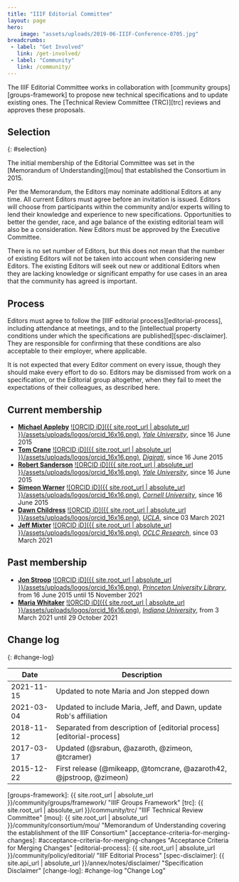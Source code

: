 ```yaml
---
title: "IIIF Editorial Committee"
layout: page
hero:
    image: "assets/uploads/2019-06-IIIF-Conference-0705.jpg"
breadcrumbs:
 - label: "Get Involved"
   link: /get-involved/
 - label: "Community"
   link: /community/
---
```


The IIIF Editorial Committee works in collaboration with [community groups][groups-framework] to propose new technical specifications and to update existing ones. The [Technical Review Committee (TRC)][trc] reviews and approves these proposals.

## Selection
{: #selection}

The initial membership of the Editorial Committee was set in the [Memorandum of Understanding][mou] that established the Consortium in 2015.

Per the Memorandum, the Editors may nominate additional Editors at any time. All current Editors must agree before an invitation is issued. Editors will choose from participants within the community and/or experts willing to lend their knowledge and experience to new specifications. Opportunities to better the gender, race, and age balance of the existing editorial team will also be a consideration. New Editors must be approved by the Executive Committee.

There is no set number of Editors, but this does not mean that the number of existing Editors will not be taken into account when considering new Editors. The existing Editors will seek out new or additional Editors when they are lacking knowledge or significant empathy for use cases in an area that the community has agreed is important.

## Process

Editors must agree to follow the [IIIF editorial process][editorial-process], including attendance at meetings, and to the [intellectual property conditions under which the specifications are published][spec-disclaimer]. They are responsible for confirming that these conditions are also acceptable to their employer, where applicable.

It is not expected that every Editor comment on every issue, though they should make every effort to do so. Editors may be dismissed from work on a specification, or the Editorial group altogether, when they fail to meet the expectations of their colleagues, as described here.

## Current membership

  * **[Michael Appleby](https://orcid.org/0000-0002-1266-298X)** [![ORCID iD]({{ site.root_url | absolute_url }}/assets/uploads/logos/orcid_16x16.png)](https://orcid.org/0000-0002-1266-298X), [_Yale University_](http://www.yale.edu/), since 16 June 2015
  * **[Tom Crane](https://orcid.org/0000-0003-1881-243X)** [![ORCID iD]({{ site.root_url | absolute_url }}/assets/uploads/logos/orcid_16x16.png)](https://orcid.org/0000-0003-1881-243X), [_Digirati_](http://digirati.com/), since 16 June 2015
  * **[Robert Sanderson](https://orcid.org/0000-0003-4441-6852)** [![ORCID iD]({{ site.root_url | absolute_url }}/assets/uploads/logos/orcid_16x16.png)](https://orcid.org/0000-0003-4441-6852), [_Yale University_](http://www.yale.edu/), since 16 June 2015
  * **[Simeon Warner](https://orcid.org/0000-0002-7970-7855)** [![ORCID iD]({{ site.root_url | absolute_url }}/assets/uploads/logos/orcid_16x16.png)](https://orcid.org/0000-0002-7970-7855), [_Cornell University_](https://www.cornell.edu/), since 16 June 2015
  * **[Dawn Childress](https://orcid.org/0000-0003-2602-2788)** [![ORCID iD]({{ site.root_url | absolute_url }}/assets/uploads/logos/orcid_16x16.png)](https://orcid.org/0000-0003-2602-2788), [_UCLA_](https://www.ucla.edu/), since 03 March 2021
  * **[Jeff Mixter](https://orcid.org/0000-0002-8411-2952)** [![ORCID iD]({{ site.root_url | absolute_url }}/assets/uploads/logos/orcid_16x16.png)](https://orcid.org/0000-0002-8411-2952), [_OCLC Research_](https://www.oclc.org/research/home.html), since 03 March 2021

## Past membership

  * **[Jon Stroop](https://orcid.org/0000-0002-0367-1243)** [![ORCID iD]({{ site.root_url | absolute_url }}/assets/uploads/logos/orcid_16x16.png)](https://orcid.org/0000-0002-0367-1243), [_Princeton University Library_](https://library.princeton.edu/), from 16 June 2015 until 15 November 2021
  * **[Maria Whitaker](https://orcid.org/0000-0002-3003-8582)** [![ORCID iD]({{ site.root_url | absolute_url }}/assets/uploads/logos/orcid_16x16.png)](https://orcid.org/0000-0002-3003-8582), [_Indiana University_](https://indiana.edu), from 3 March 2021 until 29 October 2021

## Change log
{: #change-log}

 | Date       | Description                                                          |
 | ---------- | -------------------------------------------------------------------- |
 | 2021-11-15 | Updated to note Maria and Jon stepped down                           |
 | 2021-03-04 | Updated to include Maria, Jeff, and Dawn, update Rob's affiliation   |
 | 2018-11-12 | Separated from description of [editorial process][editorial-process] |
 | 2017-03-17 | Updated (@srabun, @azaroth, @zimeon, @tcramer)                       |
 | 2015-12-22 | First release (@mikeapp, @tomcrane, @azaroth42, @jpstroop, @zimeon)  |

[groups-framework]: {{ site.root_url | absolute_url }}/community/groups/framework/ "IIIF Groups Framework"
[trc]: {{ site.root_url | absolute_url }}/community/trc/ "IIIF Technical Review Committee"
[mou]: {{ site.root_url | absolute_url }}/community/consortium/mou/ "Memorandum of Understanding covering the establishment of the IIIF Consortium"
[acceptance-criteria-for-merging-changes]: #acceptance-criteria-for-merging-changes "Acceptance Criteria for Merging Changes"
[editorial-process]: {{ site.root_url | absolute_url }}/community/policy/editorial/ "IIIF Editorial Process"
[spec-disclaimer]: {{ site.api_url | absolute_url }}/annex/notes/disclaimer/ "Specification Disclaimer"
[change-log]: #change-log "Change Log"
